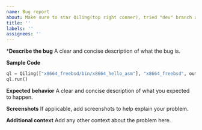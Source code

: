```yaml
---
name: Bug report
about: Make sure to star Qiling(top right conner), tried "dev" branch and check FAQ at https://docs.qiling.io
title: ''
labels: ''
assignees: ''
---
```


***Describe the bug**
A clear and concise description of what the bug is.

**Sample Code**
```python
ql = Qiling(["x8664_freebsd/bin/x8664_hello_asm"], "x8664_freebsd", output = "dump")
ql.run()
```

**Expected behavior**
A clear and concise description of what you expected to happen.

**Screenshots**
If applicable, add screenshots to help explain your problem.

**Additional context**
Add any other context about the problem here.
